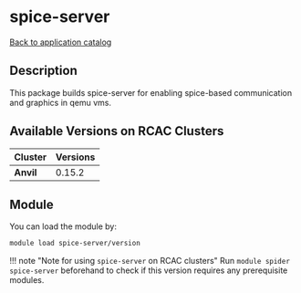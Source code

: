 # spice-server

[Back to application catalog](../app_catalog.md)

## Description
This package builds spice-server for enabling spice-based communication and graphics in qemu vms.

## Available Versions on RCAC Clusters
|Cluster|Versions|
|---|---|
|**Anvil**|0.15.2|

## Module
You can load the module by:

```bash
module load spice-server/version
```

!!! note "Note for using `spice-server` on RCAC clusters"
    Run `module spider spice-server` beforehand to check if this version requires any prerequisite modules.
